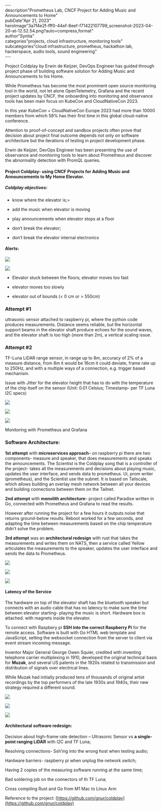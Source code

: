 \---  
description"Prometheus Lab, CNCF Project for Adding Music and Announcements to Home"   
pubDate"Apr 21, 2023"   
heroImage"3a7f4e2f-fff0-44ef-8eef-f71422107799_screenshot-2023-04-20-at-12.52.54.png?auto=compress,format"   
author"Syntia"   
categories"projects, cloud infrastructure, monitoring tools"   
subcategories"cloud infrastructure, prometheus, hackathon lab, hackerspace, audio tools, sound engineering"   
\---  

Project Coldplay by Erwin de Keijzer, DevOps Engineer has guided through project phase of building software solution for Adding Music and Announcements to his Home.

While Prometheus has become the most prominent open source monitoring tool in the world, not let alone OpenTelemetry, Grafana and the recent project updates by CNCF, the onboarding into monitoring and observance tools has been main focus on KubeCon and CloudNativeCon 2023.

In this year KubeCon + CloudNativeCon Europe 2023 had more than 10000 members from which 58% has their first time in this global cloud-native conference.

Attention to proof-of-concept and sandbox projects often prove that decision about project final outcome depends not only on software architecture but the iterations of testing in project development phase.

Erwin de Keijzer, DevOps Engineer has been presenting the use of observance and monitoring tools to learn about Prometheus and discover the abnormality detection with PromQL queries.

#### **Project Coldplay- using CNCF Projects for Adding Music and Announcements to My Home Elevator.**

##### **Coldplay objectives:**

*   know where the elevator is;=
    
*   add the music when elevator is moving
    
*   play announcements when elevator stops at a floor
    
*   don’t break the elevator;
    
*   don’t break the elevator internal electronics
    

#### **Alerts:**

![](https://images.prismic.io/syntia/3a7f4e2f-fff0-44ef-8eef-f71422107799_screenshot-2023-04-20-at-12.52.54.png?auto=compress,format)

![](https://images.prismic.io/syntia/6b9bf08b-5a88-4e63-aa9f-7aa6413ac99b_screenshot-2023-04-20-at-12.54.11.png?auto=compress,format)

*   Elevator stuck between the floors; elevator moves too fast
    
*   elevator moves too slowly
    
*   elevator out of bounds (< 0 cm or > 550cm)
    

### **Attempt #1**

ultrasonic sensor attached to raspberry pi, where the python code produces measurements. Distance seems reliable, but the horizontal support beams in the elevator shaft produce echoes for the sound waves, and the elevator shaft is too high (more than 2m), a vertical scaling issue.

### **Attempt #2**

TF-Luna LiDAR range sensor, in range up to 8m, accuracy of 2% of a measure distance, from 8m it would be 16cm it could deviate, frame rate up to 250Hz, and with a multiple ways of a connection, e.g. trigger based mechanism.

Issue with Jitter for the elevator height that has to do with the temperature of the chip itself on the sensor (Unit: 0.01 Celsius; Timestamp- per TF Luna I2C specs)

![](https://images.prismic.io/syntia/d2547ded-c47c-49e5-ba3e-cc6dea613587_screenshot-2023-04-20-at-11.47.48.png?auto=compress,format)

![](https://images.prismic.io/syntia/53181ac6-c67a-4116-b4bd-59c12d2bd01e_screenshot-2023-04-20-at-12.01.29.png?auto=compress,format)

![](https://images.prismic.io/syntia/617ab138-6ffc-4997-94fe-66ef4b37c2f1_screenshot-2023-04-20-at-12.06.45.png?auto=compress,format)

Monitoring with Prometheus and Grafana

### **Software Architecture:**

**1st attempt** with **microservices approach**– on raspberry pi there are two components- measure and speaker, that does measurements and speaks the announcements. The Scientist is the Coldplay song that is a controller of the project- takes all the measurements and decisions about playing music, updates the user interface, and sends data to prometheus. Ui, prom writer (prometheus), and the Scientist use the subnet. It is based on Tailscale, which allows building an overlay mesh network between all your devices and building connections between them on the Tailnet.

**2nd attempt** with **monolith architecture**– project called Paradise written in Go, connected with Prometheus and Grafana to read the results.

However after running the project for a few hours it outputs noise that returns ground-below results. Reboot worked for a few seconds, and adapting the time between measurements based on the chip temperature didn’t solve the problem.

**3rd attempt** was an **architectural redesign** with rust that takes the measurements and writes them on NATS, then a service called Yellow articulates the measurements to the speaker, updates the user interface and sends the data to Prometheus.

![](https://images.prismic.io/syntia/c89413bf-f8f5-457d-84c6-9133454bb995_screenshot-2023-04-20-at-12.10.53.png?auto=compress,format)

![](https://images.prismic.io/syntia/7b90532a-efb5-4103-9692-3eed32674db2_screenshot-2023-04-20-at-12.36.12.png?auto=compress,format)

![](https://images.prismic.io/syntia/f6a24d7c-dd18-4951-9db9-7e1c00eda89c_screenshot-2023-04-20-at-12.40.17.png?auto=compress,format)

#### **Latency of the Service**

The hardware on top of the elevator shaft has the bluetooth speaker but connects with an audio cable that has no latency to make sure the time between elevator starting- playing the music is short. Hardware box is attached. with magnets inside the elevator.

To connect with Raspbery pi **SSH into the correct Raspberry Pi** for the remote access. Software is built with Go HTML web template and JavaScript, setting the websocket connection from the server to client via event stream incoming message.

Inventor Major General George Owen Squier, credited with inventing telephone carrier multiplexing in 1910, developed the original technical basis for **Muzak**, and several US patents in the 1920s related to transmission and distribution of signals over electrical lines.

While Muzak had initially produced tens of thousands of original artist recordings by the top performers of the late 1930s and 1940s, their new strategy required a different sound.

![](https://images.prismic.io/syntia/eebf8b9d-503b-4c32-b940-d50a751882ce_screenshot-2023-04-20-at-11.47.25.png?auto=compress,format)

![](https://images.prismic.io/syntia/76db2edb-8e45-43a0-a298-d1d49dc0b05a_screenshot-2023-04-20-at-12.08.17.png?auto=compress,format)

![](https://images.prismic.io/syntia/ba0ad0b4-bdd0-4336-8d41-f56996d9bfcc_screenshot-2023-04-20-at-12.36.54.png?auto=compress,format)

#### **Architectural software redesign:**

Decision about high-frame rate detection – Ultrasonic Sensor vs **a single-point ranging LiDAR** with I2C and TF Luna;

Resolving connections- Ssh’ing into the wrong host when testing audio;

Hardware barriers- raspberry pi when unplug the network switch;

Having 2 copies of the measuring software running at the same time;

Bad soldering job on the connectors of th TF Luna;

Cross compiling Rust and Go from M1 Mac to Linux Arm

Reference to the project: [https://github.com/gnur/coldplay](https://github.com/gnur/coldplay)